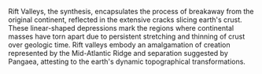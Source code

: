 
Rift Valleys, the synthesis, encapsulates the process of breakaway from the original continent, reflected in the extensive cracks slicing earth's crust. These linear-shaped depressions mark the regions where continental masses have torn apart due to persistent stretching and thinning of crust over geologic time. Rift valleys embody an amalgamation of creation represented by the Mid-Atlantic Ridge and separation suggested by Pangaea, attesting to the earth's dynamic topographical transformations.

